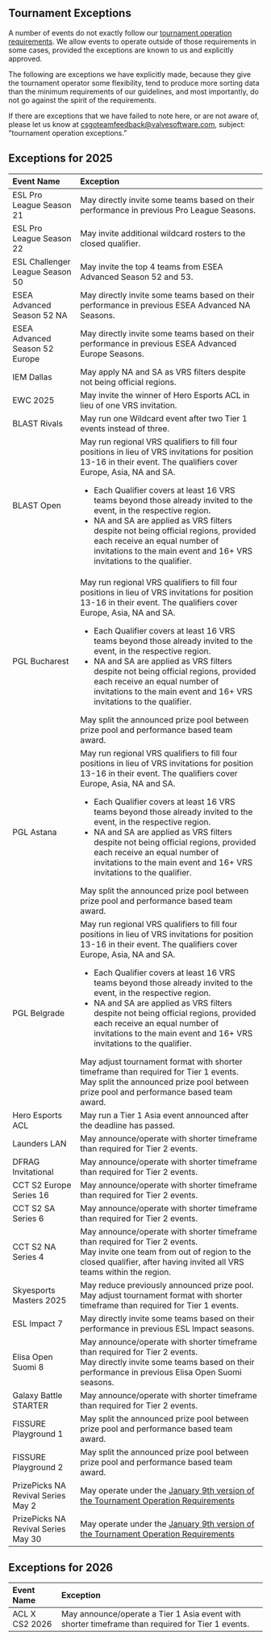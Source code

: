 ## Tournament Exceptions

A number of events do not exactly follow our [tournament operation requirements](https://github.com/ValveSoftware/counter-strike_rules_and_regs/blob/main/tournament-operation-requirements.md). We allow events to operate outside of those requirements in some cases, provided the exceptions are known to us and explicitly approved.

The following are exceptions we have explicitly made, because they give the tournament operator some flexibility, tend to produce more sorting data than the minimum requirements of our guidelines, and most importantly, do not go against the spirit of the requirements.

If there are exceptions that we have failed to note here, or are not aware of, please let us know at csgoteamfeedback@valvesoftware.com, subject: "tournament operation exceptions.”


## Exceptions for 2025

| Event Name | Exception |
|:-----------|:----------|
| ESL Pro League Season 21 | May directly invite some teams based on their performance in previous Pro League Seasons. |
| ESL Pro League Season 22 | May invite additional wildcard rosters to the closed qualifier.|
| ESL Challenger League Season 50 | May invite the top 4 teams from ESEA Advanced Season 52 and 53. |
| ESEA Advanced Season 52 NA | May directly invite some teams based on their performance in previous ESEA Advanced NA Seasons. |
| ESEA Advanced Season 52 Europe | May directly invite some teams based on their performance in previous ESEA Advanced Europe Seasons. |
| IEM Dallas               | May apply NA and SA as VRS filters despite not being official regions. |
| EWC 2025                 | May invite the winner of Hero Esports ACL in lieu of one VRS invitation.|
| BLAST Rivals             | May run one Wildcard event after two Tier 1 events instead of three. |
| BLAST Open               | May run regional VRS qualifiers to fill four positions in lieu of VRS invitations for position 13-16 in their event. The qualifiers cover Europe, Asia, NA and SA.<ul><li>Each Qualifier covers at least 16 VRS teams beyond those already invited to the event, in the respective region.</li><li>NA and SA are applied as VRS filters despite not being official regions, provided each receive an equal number of invitations to the main event and 16+ VRS invitations to the qualifier.</li></ul>|
| PGL Bucharest            | May run regional VRS qualifiers to fill four positions in lieu of VRS invitations for position 13-16 in their event. The qualifiers cover Europe, Asia, NA and SA.<ul><li>Each Qualifier covers at least 16 VRS teams beyond those already invited to the event, in the respective region.</li><li>NA and SA are applied as VRS filters despite not being official regions, provided each receive an equal number of invitations to the main event and 16+ VRS invitations to the qualifier.</li></ul>May split the announced prize pool between prize pool and performance based team award.|
| PGL Astana               | May run regional VRS qualifiers to fill four positions in lieu of VRS invitations for position 13-16 in their event. The qualifiers cover Europe, Asia, NA and SA.<ul><li>Each Qualifier covers at least 16 VRS teams beyond those already invited to the event, in the respective region.</li><li>NA and SA are applied as VRS filters despite not being official regions, provided each receive an equal number of invitations to the main event and 16+ VRS invitations to the qualifier.</li></ul>May split the announced prize pool between prize pool and performance based team award.|
| PGL Belgrade             | May run regional VRS qualifiers to fill four positions in lieu of VRS invitations for position 13-16 in their event. The qualifiers cover Europe, Asia, NA and SA.<ul><li>Each Qualifier covers at least 16 VRS teams beyond those already invited to the event, in the respective region.</li><li>NA and SA are applied as VRS filters despite not being official regions, provided each receive an equal number of invitations to the main event and 16+ VRS invitations to the qualifier.</li></ul>May adjust tournament format with shorter timeframe than required for Tier 1 events.<br>May split the announced prize pool between prize pool and performance based team award.|
| Hero Esports ACL         | May run a Tier 1 Asia event announced after the deadline has passed. |
| Launders LAN             | May announce/operate with shorter timeframe than required for Tier 2 events. |
| DFRAG Invitational       | May announce/operate with shorter timeframe than required for Tier 2 events. |
| CCT S2 Europe Series 16  | May announce/operate with shorter timeframe than required for Tier 2 events. |
| CCT S2 SA Series 6       | May announce/operate with shorter timeframe than required for Tier 2 events. |
| CCT S2 NA Series 4       | May announce/operate with shorter timeframe than required for Tier 2 events. <br />May invite one team from out of region to the closed qualifier, after having invited all VRS teams within the region. |
| Skyesports Masters 2025       | May reduce previously announced prize pool.<br>May adjust tournament format with shorter timeframe than required for Tier 1 events. |
| ESL Impact 7       | May directly invite some teams based on their performance in previous ESL Impact seasons. |
| Elisa Open Suomi 8       | May announce/operate with shorter timeframe than required for Tier 2 events.<br>May directly invite some teams based on their performance in previous Elisa Open Suomi seasons. |
| Galaxy Battle STARTER    | May announce/operate with shorter timeframe than required for Tier 2 events. |
| FISSURE Playground 1 | May split the announced prize pool between prize pool and performance based team award. |
| FISSURE Playground 2 | May split the announced prize pool between prize pool and performance based team award. |
| PrizePicks NA Revival Series May 2 | May operate under the [January 9th version of the Tournament Operation Requirements](https://github.com/ValveSoftware/counter-strike_rules_and_regs/blob/5d975a93ed573c1f3820cf8c9176fe97d96bfd81/tournament-operation-requirements.md) |
| PrizePicks NA Revival Series May 30 | May operate under the [January 9th version of the Tournament Operation Requirements](https://github.com/ValveSoftware/counter-strike_rules_and_regs/blob/5d975a93ed573c1f3820cf8c9176fe97d96bfd81/tournament-operation-requirements.md) |

## Exceptions for 2026

| Event Name | Exception |
|:-----------|:----------|
| ACL X CS2 2026         | May announce/operate a Tier 1 Asia event with shorter timeframe than required for Tier 1 events. |
